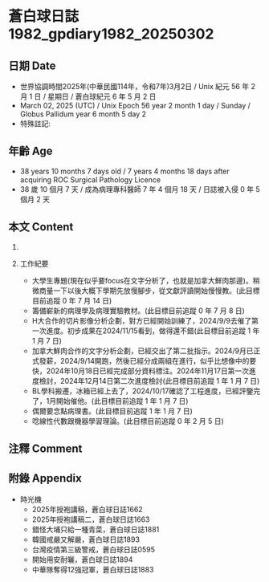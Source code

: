 [_metadata_:encoding]: - "utf-8"
[_metadata_:language]: - "zh-Hant-TW"
[_metadata_:fileformat]: - "markdown"
[_metadata_:MIME_type]: - "text/plain"
[_metadata_:markdown_version]: - "commonmark version 0.30"
[_metadata_:markdown_spec]: - "https://spec.commonmark.org/0.30/"

# 蒼白球日誌1982_gpdiary1982_20250302 #

## 日期 Date ##

* 世界協調時間2025年(中華民國114年，令和7年)3月2日 / Unix 紀元 56 年 2 月 1 日 / 星期日 / 蒼白球紀元 6 年 5 月 2 日
* March 02, 2025 (UTC) / Unix Epoch 56 year 2 month 1 day / Sunday / Globus Pallidum year 6 month 5 day 2
* 特殊註記:

## 年齡 Age ##

* 38 years 10 months 7 days old / 7 years 4 months 18 days after acquiring ROC Surgical Pathology Licence
* 38 歲 10 個月 7 天 / 成為病理專科醫師 7 年 4 個月 18 天 / 日誌被入侵 0 年 5 個月 2 天

## 本文 Content ##

1. 

2. 工作紀要

    - 大學生專題(現在似乎要focus在文字分析了，也就是加拿大鮮肉那邊)。稍微商量一下以後大概下學期先放慢腳步，從文獻評讀開始慢慢教。(此目標目前追蹤 0 年 7 月 14 日)
    - 籌備嶄新的病理學及病理實驗教材。(此目標目前追蹤 0 年 7 月 8 日)
    - H大合作的切片影像分析企劃，對方已經開始訓練了，2024/9/9去催了第一次進度。初步成果在2024/11/15看到，做得還不錯(此目標目前追蹤 1 年 1 月 7 日)
    - 加拿大鮮肉合作的文字分析企劃，已經交出了第二批指示。2024/9月已正式發薪，2024/9/14開跑，然後已經分成兩組在進行，似乎比想像中的要快，2024年10月18日已經完成部分資料標注。2024年11月17日第一次進度檢討，2024年12月14日第二次進度檢討(此目標目前追蹤 1 年 1 月 7 日)
    - BL學科搬遷，冰箱已經上去了，2024/10/17確認了工程進度，已經評鑒完了，1月開始催他。(此目標目前追蹤 1 年 1 月 7 日)
    - 偶爾要念點病理書。(此目標目前追蹤 1 年 1 月 7 日)
    - 唸線性代數跟機器學習理論。(此目標目前追蹤 0 年 2 月 5 日)

## 注釋 Comment ##


## 附錄 Appendix ##

* 時光機
    - 2025年授袍講稿，蒼白球日誌1662
    - 2025年授袍講稿二，蒼白球日誌1663
    - 錯怪大埔只給一種青菜，蒼白球日誌1881
    - 韓國戒嚴又解嚴，蒼白球日誌1893
    - 台灣疫情第三級警戒，蒼白球日誌0595
    - 開始用安耐曬，蒼白球日誌1894
    - 中華隊奪得12強冠軍，蒼白球日誌1883
